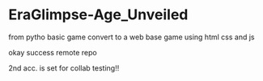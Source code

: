 # EraGlimpse-Age_Unveiled
from pytho basic game convert to a web base game using html css and js

okay success remote repo 


2nd acc. is set for collab testing!!

